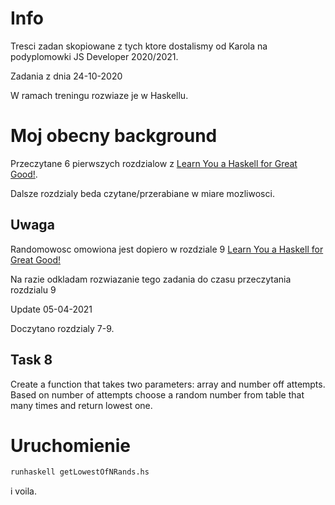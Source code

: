 # Info

Tresci zadan skopiowane z tych ktore dostalismy od Karola na podyplomowki JS Developer 2020/2021.

Zadania z dnia 24-10-2020

W ramach treningu rozwiaze je w Haskellu.

# Moj obecny background

Przeczytane 6 pierwszych rozdzialow z [Learn You a Haskell for Great Good!](http://learnyouahaskell.com/chapters).

Dalsze rozdzialy beda czytane/przerabiane w miare mozliwosci.

## Uwaga

Randomowosc omowiona jest dopiero w rozdziale 9 [Learn You a Haskell for Great Good!](http://learnyouahaskell.com/chapters)

Na razie odkladam rozwiazanie tego zadania do czasu przeczytania rozdzialu 9

Update 05-04-2021

Doczytano rozdzialy 7-9.

## Task 8

Create a function that takes two parameters: array and number off attempts. Based on number of attempts choose a random number from table that many times and return lowest one.

# Uruchomienie

```bash
runhaskell getLowestOfNRands.hs
```

i voila.
